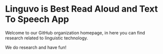 # Linguvo is Best Read Aloud and Text To Speech App

Welcome to our GitHub organization homepage, in here you can find research related to linguistic technology.

We do research and have fun!
